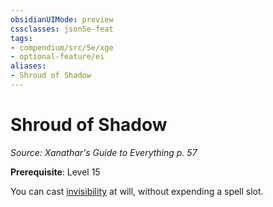 ```yaml
---
obsidianUIMode: preview
cssclasses: json5e-feat
tags:
- compendium/src/5e/xge
- optional-feature/ei
aliases:
- Shroud of Shadow
---
```

# Shroud of Shadow
*Source: Xanathar's Guide to Everything p. 57*  

**Prerequisite**: Level 15

You can cast [invisibility](/3-Mechanics/CLI/spells/invisibility-xphb.md) at will, without expending a spell slot.